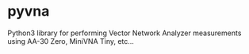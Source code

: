 # pyvna
Python3 library for performing Vector Network Analyzer  measurements using AA-30 Zero, MiniVNA Tiny, etc...
